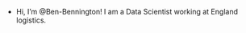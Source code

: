 - Hi, I’m @Ben-Bennington! I am a Data Scientist working at England logistics. 

<!---
Ben-Bennington/Ben-Bennington is a ✨ special ✨ repository because its `README.md` (this file) appears on your GitHub profile.
You can click the Preview link to take a look at your changes.
--->

